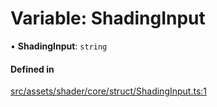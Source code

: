 # Variable: ShadingInput

• **ShadingInput**: `string`

#### Defined in

[src/assets/shader/core/struct/ShadingInput.ts:1](https://github.com/Orillusion/orillusion/blob/main/src/assets/shader/core/struct/ShadingInput.ts#L1)
